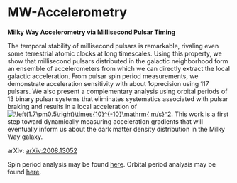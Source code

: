 # MW-Accelerometry
**Milky Way Accelerometry via Millisecond Pulsar Timing**

The temporal stability of millisecond pulsars is remarkable, rivaling even some terrestrial atomic clocks at long timescales. Using this property, we show that millisecond pulsars distributed in the galactic neighborhood form an ensemble of accelerometers from which we can directly extract the local galactic acceleration.  From pulsar spin period measurements, we demonstrate acceleration sensitivity with about 1σprecision using 117 pulsars. We also present a complementary analysis using orbital periods of 13 binary pulsar systems that eliminates systematics associated with pulsar braking and results in a local acceleration of <a href="https://www.codecogs.com/eqnedit.php?latex=\left(1.7\pm0.5\right)\times{10}^{-10}\mathrm{&space;m/s}^2" target="_blank"><img src="https://latex.codecogs.com/gif.latex?\left(1.7\pm0.5\right)\times{10}^{-10}\mathrm{&space;m/s}^2" title="\left(1.7\pm0.5\right)\times{10}^{-10}\mathrm{ m/s}^2" /></a>. This work is a first step toward dynamically measuring acceleration gradients that will eventually inform us about the dark matter density distribution in the Milky Way galaxy.

arXiv: [arXiv:2008.13052](https://arxiv.org/abs/2008.13052)


Spin period analysis may be found [here](spin_period.ipynb).
Orbital period analysis may be found [here](orbital_period.ipynb).
